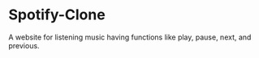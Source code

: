 # Spotify-Clone
A website for listening music having functions like play, pause, next, and previous.
